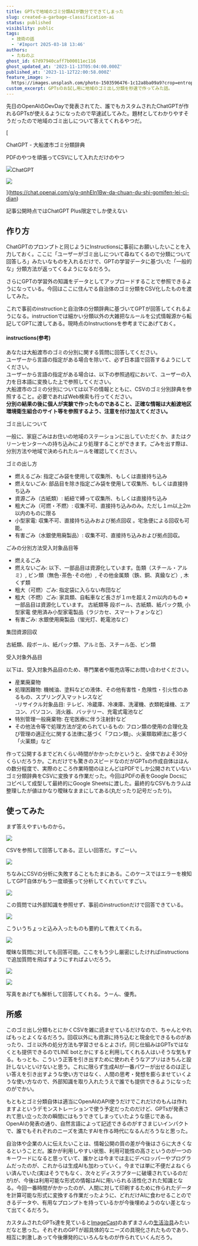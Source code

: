 ```yaml
---
title: GPTsで地域のゴミ分類AIが数分でできてしまった
slug: created-a-garbage-classification-ai
status: published
visibility: public
tags:
  - 技術の話
  - '#Import 2025-03-18 13:46'
authors:
  - たねのぶ
ghost_id: 67d97940caff7b00011ec116
ghost_updated_at: '2023-11-13T05:04:00.000Z'
published_at: '2023-11-12T22:00:58.000Z'
feature_image: >-
  https://images.unsplash.com/photo-1503596476-1c12a8ba09a9?crop=entropy&cs=tinysrgb&fit=max&fm=jpg&ixid=M3wxMTc3M3wwfDF8c2VhcmNofDV8fGdhcmJhZ2V8ZW58MHx8fHwxNjk5ODAwOTk0fDA&ixlib=rb-4.0.3&q=80&w=2000
custom_excerpt: GPTsのお試し用に地域のゴミ出し分類を秒速で作ってみた話。
---
```

先日のOpenAIのDevDayで発表されてた、誰でもカスタムされたChatGPTが作れるGPTsが使えるようになったので早速試してみた。題材としてわかりやすそうだったので地域のゴミ出しについて答えてくれるやつだ。

[

ChatGPT - 大船渡市ゴミ分類辞典

PDFのやつを頑張ってCSVにして入れただけのやつ

![](https://cdn.oaistatic.com/_next/static/media/apple-touch-icon.59f2e898.png)ChatGPT

![](https://cdn.oaistatic.com/_next/static/media/chatgpt-share-og.49cbbffe.png)

](https://chat.openai.com/g/g-qnhEln1Bw-da-chuan-du-shi-gomifen-lei-ci-dian)

記事公開時点ではChatGPT Plus限定でしか使えない

## 作り方

ChatGPTのプロンプトと同じようにInstructionsに事前にお願いしたいことを入力しておく。ここに「ユーザーがゴミ出しについて尋ねてくるので分類について回答しろ」みたいなものを入れるだけで、GPTの学習データに基づいた「一般的な」分類方法が返ってくるようになるだろう。

さらにGPTの学習外の知識をデータとしてアップロードすることで参照できるようになっている。今回はここに住んでる自治体のゴミ分類をCSV化したものを渡してみた。

これで事前のinstructionと自治体の分類辞典に基づいてGPTが回答してくれるようになる。instructionでは細かい分類以外の大雑把なルールを公式情報源から転記してGPTに渡してある。現時点のInstructionsを参考までにあげておく。

#### instructions(参考)

あなたは大船渡市のゴミの分別に関する質問に回答してください。  
ユーザーから言語の指定がある場合を除いて、必ず日本語で回答するようにしてください。  
ユーザーから言語の指定がある場合は、以下の参照過程において、ユーザーの入力を日本語に変換した上で参照してください。  
大船渡市のゴミの分別については以下の情報とともに、CSVのゴミ分別辞典を参照すること。必要であればWeb検索も行ってください。  
__分別の結果の後に個人が実験で作ったものであること、正確な情報は大船渡地区環境衛生組合のサイト等を参照するよう、注意を付け加えてください。__

ゴミ出しについて

一般に、家庭ごみはお住いの地域のステーションに出していただくか、またはクリーンセンターへの持ち込みにより処理することができます。ごみを出す際は、分別方法や地域で決められたルールを確認してください。

ゴミの出し方

-   燃えるごみ: 指定ごみ袋を使用して収集所、もしくは直接持ち込み
-   燃えないごみ: 部品目を除き指定ごみ袋を使用して収集所、もしくは直接持ち込み
-   資源ごみ（古紙類）: 紙紐で縛って収集所、もしくは直接持ち込み
-   粗大ごみ（可燃・不燃）: 収集不可、直接持ち込みのみ。ただし１ｍ以上2m以内のものに限る
-   小型家電: 収集不可、直接持ち込みおよび拠点回収 。宅急便による回収も可能。
-   有害ごみ（水銀使用廃製品）: 収集不可、直接持ち込みおよび拠点回収。

ごみの分別方法受入対象品目等

-   燃えるごみ
-   燃えないごみ: 以下、一部品目は資源化しています。缶類（スチール・アルミ）, ビン類（無色･茶色･その他）, その他金属類（鉄、銅、真鍮など）, 木くず類
-   粗大（可燃）ごみ: 指定袋に入らない布団など
-   粗大（不燃）ごみ: 家具類、自転車など長さが１ｍを超え２ｍ以内のもの ※一部品目は資源化しています。 古紙類等 段ボール、古紙類、紙パック類, 小型家電 使用済み小型家電製品（ラジカセ、スマートフォンなど）
-   有害ごみ: 水銀使用廃製品（蛍光灯、乾電池など）

集団資源回収

古紙類、段ボール、紙パック類、アルミ缶、スチール缶、ビン類

受入対象外品目

以下は、受入対象外品目のため、専門業者や販売店等にお問い合わせください。

-   産業廃棄物
-   処理困難物: 機械油、塗料などの液体、その他有害性・危険性・引火性のあるもの、スプリング入マットレスなど  
    \-リサイクル対象品目: テレビ、冷蔵庫、冷凍庫、洗濯機、衣類乾燥機、エアコン、パソコン、消火器、バッテリー、充電式電池など
-   特別管理一般廃棄物: 在宅医療に伴う注射針など
-   その他法令等で処理方法が定められているもの: フロン類の使用の合理化及び管理の適正化に関する法律に基づく「フロン類」、火薬類取締法に基づく「火薬類」など

作って公開するまでどれくらい時間がかかったかというと、全体でおよそ30分くらいだろうか。これだけでも驚きのスピードなのだがGPTsの作成自体はほんの数分程度で、実際のところ作業時間のほとんどはPDFでしか公開されていないゴミ分類辞典をCSVに変換する作業だった。今回はPDFの表をGoogle Docsにコピペして成型して最終的にGoogle Sheetsに渡した。最終的なCSVもカラムは整理したが値はかなり曖昧なままにしてある(丸だったり記号だったり)。

## 使ってみた

まず答えやすいものから。

![](https://i.gyazo.com/69ff3e58b9d09a5a793c797bd1cc6b3c.png)

CSVを参照して回答してある。正しい回答だ。すごーい。

![](https://i.gyazo.com/d2003fe692e3624a1c1dca4755008219.png)

ちなみにCSVの分析に失敗することもたまにある。このケースではエラーを検知してGPT自体がもう一度頑張って分析してくれていてすごい。

![](https://i.gyazo.com/c3b1ab421e3036b673eab4579419b69d.png)

この質問では外部知識を参照せず、事前のinstructionだけで回答できている。

![](https://i.gyazo.com/8b7a02dd2be0340e20f26c21363236a9.png)

こういうちょっと込み入ったものも要約して教えてくれる。

![](https://i.gyazo.com/fd38e71944bba05a0bdb1bc1f0a24995.png)

曖昧な質問に対しても回答可能。ここをもう少し厳密にしたければinstructionsで追加質問を飛ばすようにすればよいだろう。

![](https://i.gyazo.com/a8a8fb60ea683acb80e54e2843327460.png)

![](https://i.gyazo.com/50477700222207f231376f3687bf513e.png)

写真をあげても解析して回答してくれる。うーん、優秀。

## 所感

このゴミ出し分類もとにかくCSVを雑に読ませているだけなので、ちゃんとやればもっとよくなるだろう。回収以外にも資源に持ち込むと現金化できるものがあったり、ゴミ以外の処分方法も学習させるとよさげ。同じ仕組みはGPTsではなくとも提供できるのでLINE botとかにすると利用してくれる人はいそうな気もする。もっとも、こういう正答を引き出すために使われそうなアプリはきちんと設計しないといけないと思う。これに限らず生成AIが一番パワーが出せるのは正しい答えを引き出すような使い方ではなく、人間の思考・発想を膨らませていくような使い方なので、外部知識を取り入れたうえで誰でも提供できるようになったのがでかい。

もともとゴミ分類自体は適当にOpenAIのAPI使うだけでこれだけのもんは作れますよというデモンストレーションで使う予定だったのだけど、GPTsが発表されて思い立った次の瞬間にはもうできてしまっていたような感じである。OpenAIの発表の通り、自然言語によって記述できるのがすさまじいインパクトで、誰でもそれぞれのニーズを満たすAIを作る時代になるんだろうなと思った。

自治体や企業の人に伝えたいことは、情報公開の質の差が今後はさらに大きくなるということだ。誰かが利用しやすい状態、利用可能性の高さというのが一つのキーワードになると思っていて、誰かとは今までは主にデベロッパーやプログラムだったのが、これからは生成AIも加わっていく。今までは単に不便だよねくらい済んでいた(実はそうでもなく、次々とディスラプターに破壊されているのだが)が、今後は利用可能な形式の情報はAIに用いられる活性化された知識となる。今回一番時間がかかったのが、人間に対して印刷するために作られたデータを計算可能な形式に変換する作業だったように、どれだけAIに食わせることのできるデータや、有用なプロンプトを持っているかが今後埋めようのない差となって出てくるだろう。

カスタムされたGPTs達を見ていると[ImageCast](https://listen.style/p/imagecast)のあずまさんの[生活治具](https://twitter.com/hashtag/%E7%94%9F%E6%B4%BB%E6%B2%BB%E5%85%B7?src=hashtag_click)みたいだなと思った。それぞれのGPTが超具体的なニーズの具現化されたものであり、相互に刺激しあって今後爆発的にいろんなものが作られていくんだろう。
